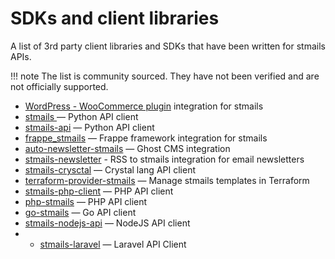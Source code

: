 # SDKs and client libraries

A list of 3rd party client libraries and SDKs that have been written for stmails APIs.

!!! note
	The list is community sourced. They have not been verified and are not officially supported.

- [WordPress - WooCommerce plugin](https://github.com/post-duif/integration-stmails-wordpress-plugin) integration for stmails
- [stmails ](https://github.com/mikeckennedy/stmails) — Python API client
- [stmails-api](https://github.com/Knuckles-Team/stmails-api) — Python API client
- [frappe_stmails](https://github.com/anandology/frappe_stmails) — Frappe framework integration for stmails
- [auto-newsletter-stmails](https://github.com/chaddyc/auto-newsletter-stmails) — Ghost CMS integration
- [stmails-newsletter](https://github.com/iloveitaly/stmails-newsletter) - RSS to stmails integration for email newsletters
- [stmails-crysctal](https://github.com/russ/stmails-crystal) — Crystal lang API client
- [terraform-provider-stmails](https://github.com/Muravlev/terraform-provider-stmails) — Manage stmails templates in Terraform
- [stmails-php-client](https://github.com/arunnabraham/stmails-php-client) — PHP API client
- [php-stmails](https://github.com/junisan/php-stmails) — PHP API client
- [go-stmails](https://github.com/EzeXchange-API/go-stmails) — Go API client
- [stmails-nodejs-api](https://github.com/mihairaulea/stmails-nodejs-api) — NodeJS API client
- - [stmails-laravel](https://github.com/theafolayan/stmails-laravel) — Laravel API Client
